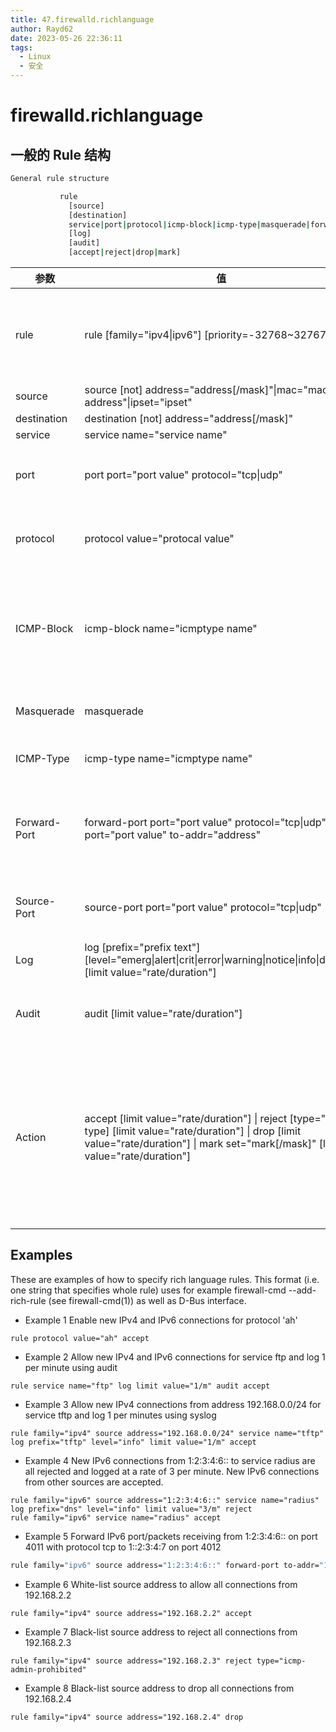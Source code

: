 ```yaml
---
title: 47.firewalld.richlanguage
author: Rayd62
date: 2023-05-26 22:36:11
tags:
  - Linux
  - 安全
---
```


# firewalld.richlanguage

## 一般的 Rule 结构

```bash
General rule structure

           rule
             [source]
             [destination]
             service|port|protocol|icmp-block|icmp-type|masquerade|forward-port|source-port
             [log]
             [audit]
             [accept|reject|drop|mark]
```

| 参数         | 值                                                                                                                                                                                              | remark                                                                                                                                                                 |
| ------------ | ----------------------------------------------------------------------------------------------------------------------------------------------------------------------------------------------- | ---------------------------------------------------------------------------------------------------------------------------------------------------------------------- |
| rule         | rule [family="ipv4\|ipv6"] [priority=-32768~32767]                                                                                                                                              | priority 越小越优先，负数会比所有原规则优先执行，正数会在所有原规则之后执行                                                                                            |
| source       | source [not] address="address[/mask]"\|mac="mac-address"\|ipset="ipset"                                                                                                                         |                                                                                                                                                                        |
| destination  | destination [not] address="address[/mask]"                                                                                                                                                      |                                                                                                                                                                        |
| service      | service name="service name"                                                                                                                                                                     |                                                                                                                                                                        |
| port         | port port="port value" protocol="tcp\|udp"                                                                                                                                                      | port value 可以是一个也可以是一个 x-y 的范围值                                                                                                                         |
| protocol     | protocol value="protocal value"                                                                                                                                                                 | 可以是 protocol id 或名称，请在/etc/protocols 中查看可用值                                                                                                             |
| ICMP-Block   | icmp-block name="icmptype name"                                                                                                                                                                 | 可以通过 firewall-cmd —get-icmptypes 查看可用值，使用该参数，是无法指定 action 的，默认为 reject                                                                       |
| Masquerade   | masquerade                                                                                                                                                                                      | IP forwarding 会被隐含启用，无法指定 action                                                                                                                            |
| ICMP-Type    | icmp-type name="icmptype name"                                                                                                                                                                  | 同 ICMP-Block 但此处可以设置 action                                                                                                                                    |
| Forward-Port | forward-port port="port value" protocol="tcp\|udp" to-port="port value" to-addr="address"                                                                                                       | 可以将本地某端口接到的流量转发给本地其他端口、其他机器或其他机器其他端口                                                                                               |
| Source-Port  | source-port port="port value" protocol="tcp\|udp"                                                                                                                                               | port value 可以是一个也可以是一个 x-y 的范围值                                                                                                                         |
| Log          | log [prefix="prefix text"] [level="emerg\|alert\|crit\|error\|warning\|notice\|info\|debug"][limit value="rate/duration"]                                                                       |                                                                                                                                                                        |
| Audit        | audit [limit value="rate/duration"]                                                                                                                                                             | another way to logging using audit records sent to the service auditd                                                                                                  |
| Action       | accept [limit value="rate/duration"] \| reject [type="reject type] [limit value="rate/duration"] \| drop [limit value="rate/duration"] \| mark set="mark[/mask]" [limite value="rate/duration"] | 带有标记的所有数据包将在标记表中的标记和掩码组合中标记在 mangle 表的 PREROUTING 链中。For valid reject types see --reject-with type in iptables-extensions(8) man page |

## Examples

These are examples of how to specify rich language rules. This format (i.e. one string that specifies whole rule) uses for example firewall-cmd --add-rich-rule (see firewall-cmd(1)) as well as D-Bus interface.

- Example 1 Enable new IPv4 and IPv6 connections for protocol 'ah'

```
rule protocol value="ah" accept
```

- Example 2 Allow new IPv4 and IPv6 connections for service ftp and log 1 per minute using audit

```
rule service name="ftp" log limit value="1/m" audit accept
```

- Example 3 Allow new IPv4 connections from address 192.168.0.0/24 for service tftp and log 1 per minutes using syslog

```
rule family="ipv4" source address="192.168.0.0/24" service name="tftp" log prefix="tftp" level="info" limit value="1/m" accept
```

- Example 4 New IPv6 connections from 1:2:3:4:6:: to service radius are all rejected and logged at a rate of 3 per minute. New IPv6 connections from other sources are accepted.

```
rule family="ipv6" source address="1:2:3:4:6::" service name="radius" log prefix="dns" level="info" limit value="3/m" reject
rule family="ipv6" service name="radius" accept
```

- Example 5 Forward IPv6 port/packets receiving from 1:2:3:4:6:: on port 4011 with protocol tcp to 1::2:3:4:7 on port 4012

```bash
rule family="ipv6" source address="1:2:3:4:6::" forward-port to-addr="1::2:3:4:7" to-port="4012" protocol="tcp" port="4011"
```

- Example 6 White-list source address to allow all connections from 192.168.2.2

```
rule family="ipv4" source address="192.168.2.2" accept
```

- Example 7 Black-list source address to reject all connections from 192.168.2.3

```
rule family="ipv4" source address="192.168.2.3" reject type="icmp-admin-prohibited"
```

- Example 8 Black-list source address to drop all connections from 192.168.2.4

```
rule family="ipv4" source address="192.168.2.4" drop
```
